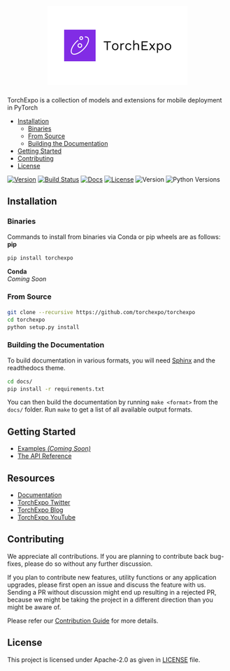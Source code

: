 <h1 align="center">
  <img src="docs/source/_static/img/banner.png" alt="TorchExpo Logo" />
</h1>

TorchExpo is a collection of models and extensions for mobile deployment in PyTorch

- [Installation](#installation)
  - [Binaries](#binaries)
  - [From Source](#from-source)
  - [Building the Documentation](#building-the-documentation)
- [Getting Started](#getting-started)
- [Contributing](#contributing)
- [License](#license)

[![Version](https://img.shields.io/pypi/v/torchexpo)](https://pypi.org/project/torchexpo)
[![Build Status](https://circleci.com/gh/torchexpo/torchexpo.svg?style=svg)](https://circleci.com/gh/torchexpo/torchexpo)
[![Docs](https://readthedocs.org/projects/torchexpo/badge/?version=latest)](https://torchexpo.readthedocs.io/en/latest/?badge=latest)
[![License](https://img.shields.io/github/license/torchexpo/torchexpo)](LICENSE)
![Version](https://img.shields.io/pypi/v/torchexpo)
![Python Versions](https://img.shields.io/pypi/pyversions/torchexpo)

## Installation

### Binaries

Commands to install from binaries via Conda or pip wheels are as follows:  
**pip**
```bash
pip install torchexpo
```

**Conda**  
*Coming Soon*

### From Source

```bash
git clone --recursive https://github.com/torchexpo/torchexpo
cd torchexpo
python setup.py install
```

### Building the Documentation

To build documentation in various formats, you will need [Sphinx](http://www.sphinx-doc.org) and the
readthedocs theme.

```bash
cd docs/
pip install -r requirements.txt
```
You can then build the documentation by running ``make <format>`` from the
``docs/`` folder. Run ``make`` to get a list of all available output formats.

## Getting Started

- [Examples _(Coming Soon)_]()
- [The API Reference](https://torchexpo.rtfd.io)

## Resources

* [Documentation](https://torchexpo.rtfd.io)
* [TorchExpo Twitter](https://twitter.com/torchexpo)
* [TorchExpo Blog](https://medium.com/torchexpo)
* [TorchExpo YouTube](https://www.youtube.com/channel/UCR76Qj9S9h-gAH9RSnJ6u8g)

## Contributing

We appreciate all contributions. If you are planning to contribute back bug-fixes, please do so
without any further discussion.

If you plan to contribute new features, utility functions or any application upgrades, please first
open an issue and discuss the feature with us. Sending a PR without discussion might end up
resulting in a rejected PR, because we might be taking the project in a different direction
than you might be aware of.

Please refer our [Contribution Guide](CONTRIBUTING.md) for more details.

## License

This project is licensed under Apache-2.0 as given in [LICENSE](LICENSE) file.
